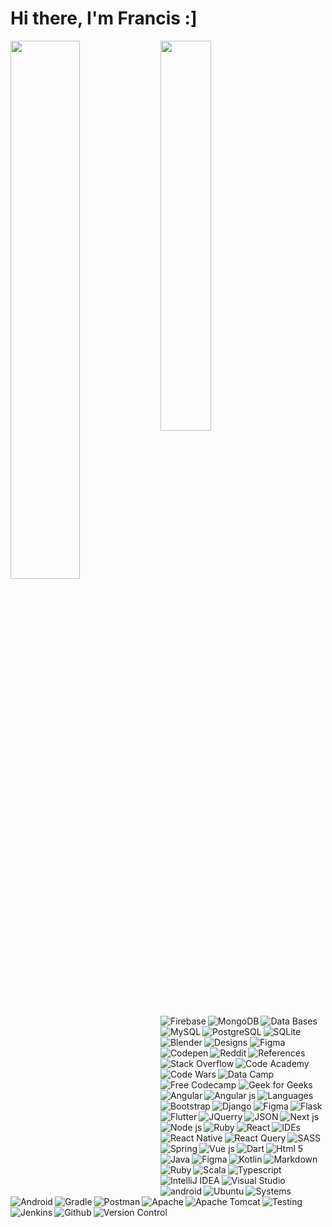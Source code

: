 # Hi there, I'm Francis :]

<img align="left" width="47%" src="https://github-readme-stats.vercel.app/api?username=njiti&&show_icons=true&title_color=888888&icon_color=bb2acf&text_color=0D98BA&bg_color=151515" />
<img align="left" width="40%" src="https://github-readme-stats.vercel.app/api/top-langs/?username=njiti&layout=compact" />


<img  alt="Data Bases" src="https://www.istockphoto.com/photos/database](https://upload.wikimedia.org/wikipedia/commons/thumb/0/05/Octicons-database.svg/768px-Octicons-database.svg.png" />

<img  alt="Firebase" align="left" src="https://img.shields.io/badge/Firebase-039BE5?style=for-the-badge&logo=Firebase&logoColor=white" />
<img alt="MongoDB" align="left" src="https://img.shields.io/badge/MongoDB-%234ea94b.svg?style=for-the-badge&logo=mongodb&logoColor=white" />
<img alt="MySQL" align="left" src="https://img.shields.io/badge/mysql-%2300f.svg?style=for-the-badge&logo=mysql&logoColor=white" />
<img alt="PostgreSQL" align="left" src="https://img.shields.io/badge/postgres-%23316192.svg?style=for-the-badge&logo=postgresql&logoColor=white" />
<img alt="SQLite" src="https://img.shields.io/badge/sqlite-%2307405e.svg?style=for-the-badge&logo=sqlite&logoColor=white" />


<img  alt="Designs" src="https://www.istockphoto.com/photos/database" />

<img alt="Blender" align="left" src="https://img.shields.io/badge/blender-%23F5792A.svg?style=for-the-badge&logo=blender&logoColor=white" />
<img alt="Figma" src="https://img.shields.io/badge/figma-%23F24E1E.svg?style=for-the-badge&logo=figma&logoColor=white" />

<img  alt="References" src="https://www.istockphoto.com/photos/database" />

<img alt="Codepen" align="left" src="https://img.shields.io/badge/Codepen-000000?style=for-the-badge&logo=codepen&logoColor=white" />
<img alt="Reddit" align="left" src="https://img.shields.io/badge/Reddit-%23FF4500.svg?style=for-the-badge&logo=Reddit&logoColor=white" />
<img alt="Stack Overflow" align="left" src="https://img.shields.io/badge/-Stackoverflow-FE7A16?style=for-the-badge&logo=stack-overflow&logoColor=white" />
<img alt="Code Academy" align="left" src="https://img.shields.io/badge/Codecademy-FFF0E5?style=for-the-badge&logo=codecademy&logoColor=1F243A" />
<img alt="Code Wars" align="left" src="https://img.shields.io/badge/Codewars-B1361E?style=for-the-badge&logo=codewars&logoColor=grey" />
<img alt="Data Camp" align="left" src="https://img.shields.io/badge/Datacamp-05192D?style=for-the-badge&logo=datacamp&logoColor=03E860" />
<img alt="Free Codecamp" src="https://img.shields.io/badge/Freecodecamp-%23123.svg?&style=for-the-badge&logo=freecodecamp&logoColor=green" />
<img alt="Geek for Geeks" src="https://img.shields.io/badge/GeeksforGeeks-gray?style=for-the-badge&logo=geeksforgeeks&logoColor=35914c" />

<img  alt="Languages" src="https://www.istockphoto.com/photos/database" />

<img alt="Angular" align="left" src="https://img.shields.io/badge/angular-%23DD0031.svg?style=for-the-badge&logo=angular&logoColor=white" />
<img alt="Angular js" align="left" src="https://img.shields.io/badge/angular.js-%23E23237.svg?style=for-the-badge&logo=angularjs&logoColor=white" />
<img alt="Bootstrap" align="left" src="https://img.shields.io/badge/bootstrap-%23563D7C.svg?style=for-the-badge&logo=bootstrap&logoColor=white" />
<img alt="Django" align="left" src="https://img.shields.io/badge/django-%23092E20.svg?style=for-the-badge&logo=django&logoColor=white" />
<img alt="Figma" align="left" src="https://img.shields.io/badge/FastAPI-005571?style=for-the-badge&logo=fastapi" />
<img alt="Flask" align="left" src="https://img.shields.io/badge/flask-%23000.svg?style=for-the-badge&logo=flask&logoColor=white" />
<img alt="Flutter" align="left" src="https://img.shields.io/badge/Flutter-%2302569B.svg?style=for-the-badge&logo=Flutter&logoColor=white" />
<img alt="JQuerry" align="left" src="https://img.shields.io/badge/jquery-%230769AD.svg?style=for-the-badge&logo=jquery&logoColor=white" />
<img alt="JSON" align="left" src="https://img.shields.io/badge/JWT-black?style=for-the-badge&logo=JSON%20web%20tokens" />
<img alt="Next js" align="left" src="https://img.shields.io/badge/Next-black?style=for-the-badge&logo=next.js&logoColor=white" />
<img alt="Node js" align="left" src="https://img.shields.io/badge/node.js-6DA55F?style=for-the-badge&logo=node.js&logoColor=white)" />
<img alt="Ruby" align="left" src="https://img.shields.io/badge/rails-%23CC0000.svg?style=for-the-badge&logo=ruby-on-rails&logoColor=white" />
<img alt="React" align="left" src="https://img.shields.io/badge/react-%2320232a.svg?style=for-the-badge&logo=react&logoColor=%2361DAFB" />
<img alt="React Native" align="left" src="https://img.shields.io/badge/react_native-%2320232a.svg?style=for-the-badge&logo=react&logoColor=%2361DAFB" />
<img alt="React Query" align="left" src="https://img.shields.io/badge/-React%20Query-FF4154?style=for-the-badge&logo=react%20query&logoColor=white)" />
<img alt="SASS" align="left" src="https://img.shields.io/badge/SASS-hotpink.svg?style=for-the-badge&logo=SASS&logoColor=white" />
<img alt="Spring" align="left" src="https://img.shields.io/badge/spring-%236DB33F.svg?style=for-the-badge&logo=spring&logoColor=white" />
<img alt="Vue js" align="left" src="https://img.shields.io/badge/vuejs-%2335495e.svg?style=for-the-badge&logo=vuedotjs&logoColor=%234FC08D" />
<img alt="Dart" align="left" src="https://img.shields.io/badge/dart-%230175C2.svg?style=for-the-badge&logo=dart&logoColor=white" />
<img alt="Html 5" align="left" src="https://img.shields.io/badge/html5-%23E34F26.svg?style=for-the-badge&logo=html5&logoColor=white" />
<img alt="Java" align="left" src="https://img.shields.io/badge/java-%23ED8B00.svg?style=for-the-badge&logo=java&logoColor=white" />
<img alt="Figma" align="left" src="https://img.shields.io/badge/javascript-%23323330.svg?style=for-the-badge&logo=javascript&logoColor=%23F7DF1E" />
<img alt="Kotlin" align="left" src="https://img.shields.io/badge/kotlin-%230095D5.svg?style=for-the-badge&logo=kotlin&logoColor=white" />
<img alt="Markdown" align="left" src="https://img.shields.io/badge/markdown-%23000000.svg?style=for-the-badge&logo=markdown&logoColor=white" />
<img alt="Ruby" align="left" src="https://img.shields.io/badge/ruby-%23CC342D.svg?style=for-the-badge&logo=ruby&logoColor=white" />
<img alt="Scala" align="left" src="https://img.shields.io/badge/scala-%23DC322F.svg?style=for-the-badge&logo=scala&logoColor=white" />
<img alt="Typescript" align="left" src="https://img.shields.io/badge/typescript-%23007ACC.svg?style=for-the-badge&logo=typescript&logoColor=white" />

<img  alt="IDEs" src="https://www.istockphoto.com/photos/database" />

<img alt="IntelliJ IDEA" align="left" src="https://img.shields.io/badge/IntelliJIDEA-000000.svg?style=for-the-badge&logo=intellij-idea&logoColor=white" />
<img alt="Visual Studio" align="left" src="https://img.shields.io/badge/Visual%20Studio%20Code-0078d7.svg?style=for-the-badge&logo=visual-studio-code&logoColor=white" />

<img  alt="Systems" src="https://www.istockphoto.com/photos/database" />

<img alt="android" align="left" src="https://img.shields.io/badge/Android-3DDC84?style=for-the-badge&logo=android&logoColor=white" />
<img alt="Ubuntu" align="left" src="https://img.shields.io/badge/Ubuntu-E95420?style=for-the-badge&logo=ubuntu&logoColor=white" />
<img alt="Android" align="left" src="https://img.shields.io/badge/-Arduino-00979D?style=for-the-badge&logo=Arduino&logoColor=white" />
<img alt="Gradle" align="left" src="https://img.shields.io/badge/Gradle-02303A.svg?style=for-the-badge&logo=Gradle&logoColor=white" />

<img  alt="Testing" src="https://www.istockphoto.com/photos/database" />

<img alt="Postman" align="left" src="https://img.shields.io/badge/Postman-FF6C37?style=for-the-badge&logo=postman&logoColor=white" />
<img alt="Apache" align="left" src="https://img.shields.io/badge/apache-%23D42029.svg?style=for-the-badge&logo=apache&logoColor=white" />
<img alt="Apache Tomcat" align="left" src="https://img.shields.io/badge/apache%20tomcat-%23F8DC75.svg?style=for-the-badge&logo=apache-tomcat&logoColor=black" />
<img alt="Jenkins" align="left" src="https://img.shields.io/badge/jenkins-%232C5263.svg?style=for-the-badge&logo=jenkins&logoColor=white" />

<img  alt="Version Control" src="https://www.istockphoto.com/photos/database" />

<img alt="Github" align="left" src="https://img.shields.io/badge/github-%23121011.svg?style=for-the-badge&logo=github&logoColor=white" />
